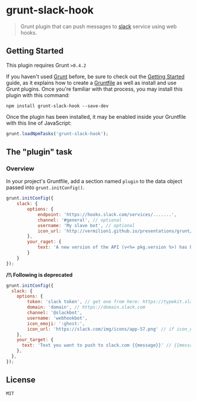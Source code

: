# grunt-slack-hook

> Grunt plugin that can push messages to [slack](http://slack.com/) service using web hooks.

## Getting Started
This plugin requires Grunt `>0.4.2`

If you haven't used [Grunt](http://gruntjs.com/) before, be sure to check out the [Getting Started](http://gruntjs.com/getting-started) guide, as it explains how to create a [Gruntfile](http://gruntjs.com/sample-gruntfile) as well as install and use Grunt plugins. Once you're familiar with that process, you may install this plugin with this command:

```shell
npm install grunt-slack-hook --save-dev
```

Once the plugin has been installed, it may be enabled inside your Gruntfile with this line of JavaScript:

```js
grunt.loadNpmTasks('grunt-slack-hook');
```

## The "plugin" task

### Overview
In your project's Gruntfile, add a section named `plugin` to the data object passed into `grunt.initConfig()`.

```js
grunt.initConfig({
    slack: {
        options: {
            endpoint: 'https://hooks.slack.com/services/.......',
            channel: '#general', // optional
            username: 'My slave bot', // optional
            icon_url: 'http://vermilion1.github.io/presentations/grunt/images/grunt-logo.png' // if icon_emoji not specified
        },
        your_raget: {
            text: 'A new version of the API (v<%= pkg.version %>) has been deployed @ http://api.rockfox.ovh\n\n— cheerioooo :rocket:' // {{message}} can be replaced with --message='some text' option from command line
        }
    }
});
```
**/!\ Following is deprecated**
```js
grunt.initConfig({
  slack: {
    options: {
        token: 'slack token', // get one from here: https://typekit.slack.com/services
        domain: 'domain', // https://domain.slack.com
        channel: '@slackbot',
        username: 'webhookbot',
        icon_emoji: ':ghost:',
        icon_url: 'https://slack.com/img/icons/app-57.png' // if icon_emoji not specified
    },
    your_target: {
      text: 'Text you want to push to slack.com {{message}}' // {{message}} can be replaced with --message='some text' option from command line
    },
  },
});
```

## License

    MIT
